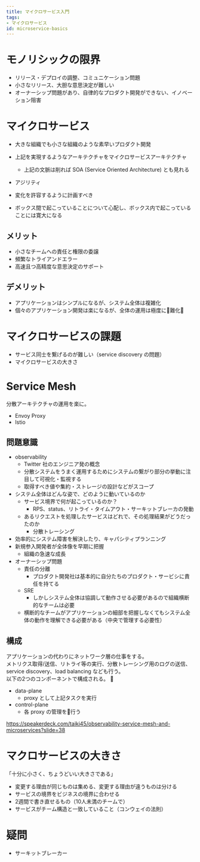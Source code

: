```yaml
---
title: マイクロサービス入門
tags:
- マイクロサービス
id: microservice-basics
---
```


# モノリシックの限界

- リリース・デプロイの調整、コミュニケーション問題
- 小さなリリース、大胆な意思決定が難しい
- オーナーシップ問題があり、自律的なプロダクト開発ができない、イノベーション阻害

# マイクロサービス

- 大きな組織でも小さな組織のような素早いプロダクト開発
- 上記を実現するようなアーキテクチャをマイクロサービスアーキテクチャ
    - 上記の文脈は削れば SOA (Service Oriented Architecture) とも見れる

- アジリティ
- 変化を許容するように計画すべき

- ボックス間で起こっていることについて心配し、ボックス内で起こっていることには寛大になる

## メリット

- 小さなチームへの責任と権限の委譲
- 頻繁なトライアンドエラー
- 高速且つ高精度な意思決定のサポート

## デメリット

- アプリケーションはシンプルになるが、システム全体は複雑化
- 個々のアプリケーション開発は楽になるが、全体の運用は極度に難化

# マイクロサービスの課題

- サービス同士を繋げるのが難しい（service discovery の問題）
- マイクロサービスの大きさ

# Service Mesh

分散アーキテクチャの運用を楽に。

- Envoy Proxy
- Istio

## 問題意識

- observability
    - Twitter 社のエンジニア発の概念
    - 分散システムをうまく運用するためにシステムの繋がり部分の挙動に注目して可視化・監視する
    - 取得すべき値や集約・ストレージの設計などがスコープ
- システム全体はどんな姿で、どのように動いているのか
    - サービス境界で何が起こっているのか？
        - RPS、status、リトライ・タイムアウト・サーキットブレーカの発動
    - あるリクエストを処理したサービスはどれで、その処理結果がどうだったのか
        - 分散トレーシング
- 効率的にシステム障害を解決したり、キャパシティプランニング
- 新規参入開発者が全体像を早期に把握
    - 組織の急速な成長
- オーナーシップ問題
    - 責任の分離
        - プロダクト開発社は基本的に自分たちのプロダクト・サービシに責任を持てる
    - SRE
        - しかしシステム全体は協調して動作させる必要があるので組織横断的なチームは必要
    - 横断的なチームがアプリケーションの細部を把握しなくてもシステム全体の動作を理解できる必要がある（中央で管理する必要性）

## 構成

アプリケーションの代わりにネットワーク層の仕事をする。  
メトリクス取得/送信、リトライ等の実行、分散トレーシング用のログの送信、service discovery、load balancing なども行う。  
以下の2つのコンポーネントで構成される。

- data-plane
    - proxy として上記タスクを実行
- control-plane
    - 各 proxy の管理を行う

https://speakerdeck.com/taiki45/observability-service-mesh-and-microservices?slide=38

# マクロサービスの大きさ

「十分に小さく、ちょうどいい大きさである」

- 変更する理由が同じものは集める、変更する理由が違うものは分ける
- サービスの境界をビジネスの境界に合わせる
- 2週間で書き直せるもの（10人未満のチームで）
- サービスがチーム構造と一致していること（コンウェイの法則）

# 疑問

- サーキットブレーカー